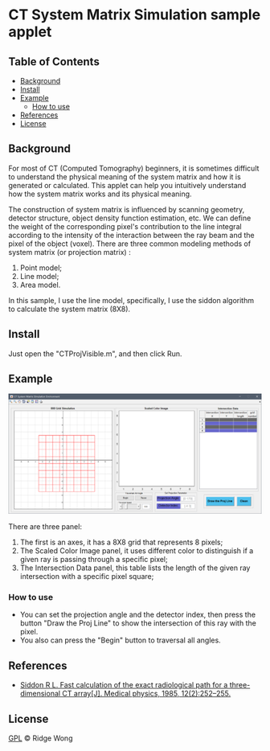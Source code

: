# CT  System Matrix Simulation sample applet

## Table of Contents

* [Background](#Background)
* [Install](#Install)
* [Example](#Example)
	* [How to use](#How-to-use)
* [References](#References)
* [License](#License)



## Background

For most of  CT (Computed Tomography) beginners, it is sometimes difficult to understand the physical meaning of the system matrix and how it is generated or calculated. This applet can help you intuitively understand how the system matrix works and its physical meaning.

The construction of system matrix is influenced by scanning geometry, detector structure, object density function estimation, etc. We can define the weight of the corresponding pixel's contribution to the line integral according to the intensity of the interaction between the ray beam and the pixel of the object (voxel). There are three common modeling methods of system matrix (or projection matrix) :

1. Point model;
2. Line model;
3. Area model.

In this sample, I use the line model, specifically, I use the siddon algorithm to calculate the system matrix (8X8). 

## Install

Just open the "CTProjVisible.m", and then click Run.

## Example

![](./images/GUI.png)

There are three panel:

1. The first is an axes, it has a 8X8 grid that represents 8 pixels;
2. The Scaled Color Image panel, it uses different color to distinguish if a given ray is passing through a specific pixel;
3. The Intersection Data panel, this table lists the length of the given ray intersection with a specific pixel square;

### How to use

* You can set the projection angle and the detector index, then press the button "Draw the Proj Line" to show the intersection of this ray with the pixel.
* You also can press the "Begin" button to traversal all angles.

## References

* [Siddon R L. Fast calculation of the exact radiological path for a three-dimensional CT array[J]. Medical physics, 1985, 12(2):252–255.](https://sci-hub.se/10.1118/1.595715)

## License

[GPL](LICENSE) © Ridge Wong





